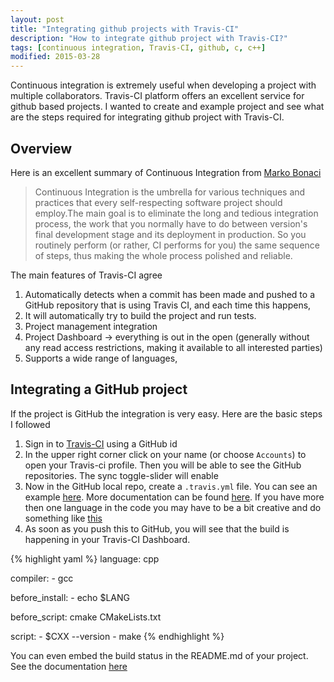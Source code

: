 ```yaml
---
layout: post
title: "Integrating github projects with Travis-CI"
description: "How to integrate github project with Travis-CI?"
tags: [continuous integration, Travis-CI, github, c, c++]
modified: 2015-03-28
---
```


Continuous integration is extremely useful when developing a project with multiple collaborators. Travis-CI platform offers an excellent service for github based projects. I wanted to create and example project and see what are the steps required for integrating github project with Travis-CI.

## Overview

Here is an excellent summary of Continuous Integration from [Marko Bonaci](https://github.com/mbonaci/mbo-storm/wiki/Integrate-Travis-CI-with-your-GitHub-repo)

>Continuous Integration is the umbrella for various techniques and practices that every self-respecting software project should employ.The main goal is to eliminate the long and tedious integration process, the work that you normally have to do between version's final development stage and its deployment in production. So you routinely perform (or rather, CI performs for you) the same sequence of steps, thus making the whole process polished and reliable.

The main features of Travis-CI agree

1. Automatically detects when a commit has been made and pushed to a GitHub repository that is using Travis CI, and each time this happens,
2. It will automatically try to build the project and run tests.
3. Project management integration
4. Project Dashboard -> everything is out in the open (generally without any read access restrictions, making it available to all interested parties)
5. Supports a wide range of languages,

## Integrating a GitHub project

If the project is GitHub the integration is very easy. Here are the basic steps I followed

1. Sign in to [Travis-CI](https://travis-ci.org/) using a GitHub id
2. In the upper right corner click on your name (or choose `Accounts`) to open your Travis-ci profile. Then you will be able to see the GitHub repositories. The sync toggle-slider will enable
3. Now in the GitHub local repo, create a `.travis.yml` file. You can see an example [here](https://github.com/tbs1980/TravisCI/blob/master/.travis.yml). More documentation can be found [here](http://docs.travis-ci.com/user/getting-started/). If you have more then one language in the code you may have to be a bit creative and do something like [this](https://github.com/tbs1980/Ellipsis/blob/master/.travis.yml)
4. As soon as you push this to GitHub, you will see that the build is happening in your Travis-CI Dashboard.

{% highlight yaml %}
language: cpp

compiler:
    - gcc

before_install:
    - echo $LANG

before_script: cmake CMakeLists.txt

script:
    - $CXX --version
    - make
{% endhighlight %}


You can even embed the build status in the README.md of your project. See the documentation [here](http://docs.travis-ci.com/user/status-images/)
